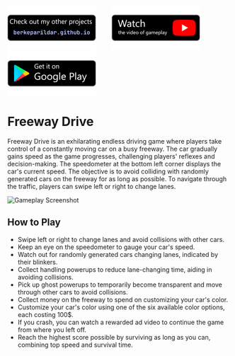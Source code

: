 [![Badge 1](media/pf.png)](https://berkeparildar.github.io/)&nbsp;&nbsp;&nbsp;&nbsp;&nbsp;&nbsp;&nbsp;&nbsp;
[![Badge 2](media/ty.png)](https://youtu.be/tqJnv6PXmFk)&nbsp;&nbsp;&nbsp;&nbsp;&nbsp;&nbsp;&nbsp;&nbsp;
[![Badge 3](media/gp.png)](https://play.google.com/store/apps/details?id=com.bprldr.freewaydrive)
# Freeway Drive
Freeway Drive is an exhilarating endless driving game where players take control of a constantly moving car on a busy freeway. The car gradually gains speed as the game progresses, challenging players' reflexes and decision-making. The speedometer at the bottom left corner displays the car's current speed. The objective is to avoid colliding with randomly generated cars on the freeway for as long as possible. To navigate through the traffic, players can swipe left or right to change lanes. 

<img src="media/play.gif" alt="Gameplay Screenshot" width="30%">

## How to Play

- Swipe left or right to change lanes and avoid collisions with other cars.
- Keep an eye on the speedometer to gauge your car's speed.
- Watch out for randomly generated cars changing lanes, indicated by their blinkers.
- Collect handling powerups to reduce lane-changing time, aiding in avoiding collisions.
- Pick up ghost powerups to temporarily become transparent and move through other cars to avoid collisions.
- Collect money on the freeway to spend on customizing your car's color.
- Customize your car's color using one of the six available color options, each costing 100$.
- If you crash, you can watch a rewarded ad video to continue the game from where you left off.
- Reach the highest score possible by surviving as long as you can, combining top speed and survival time.
